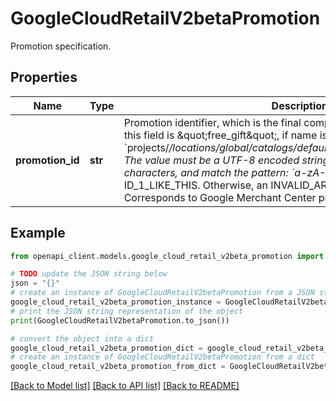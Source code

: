 # GoogleCloudRetailV2betaPromotion

Promotion specification.

## Properties

Name | Type | Description | Notes
------------ | ------------- | ------------- | -------------
**promotion_id** | **str** | Promotion identifier, which is the final component of name. For example, this field is \&quot;free_gift\&quot;, if name is &#x60;projects/*/locations/global/catalogs/default_catalog/promotions/free_gift&#x60;. The value must be a UTF-8 encoded string with a length limit of 128 characters, and match the pattern: &#x60;a-zA-Z*&#x60;. For example, id0LikeThis or ID_1_LIKE_THIS. Otherwise, an INVALID_ARGUMENT error is returned. Corresponds to Google Merchant Center property [promotion_id](https://support.google.com/merchants/answer/7050148). | [optional] 

## Example

```python
from openapi_client.models.google_cloud_retail_v2beta_promotion import GoogleCloudRetailV2betaPromotion

# TODO update the JSON string below
json = "{}"
# create an instance of GoogleCloudRetailV2betaPromotion from a JSON string
google_cloud_retail_v2beta_promotion_instance = GoogleCloudRetailV2betaPromotion.from_json(json)
# print the JSON string representation of the object
print(GoogleCloudRetailV2betaPromotion.to_json())

# convert the object into a dict
google_cloud_retail_v2beta_promotion_dict = google_cloud_retail_v2beta_promotion_instance.to_dict()
# create an instance of GoogleCloudRetailV2betaPromotion from a dict
google_cloud_retail_v2beta_promotion_from_dict = GoogleCloudRetailV2betaPromotion.from_dict(google_cloud_retail_v2beta_promotion_dict)
```
[[Back to Model list]](../README.md#documentation-for-models) [[Back to API list]](../README.md#documentation-for-api-endpoints) [[Back to README]](../README.md)


